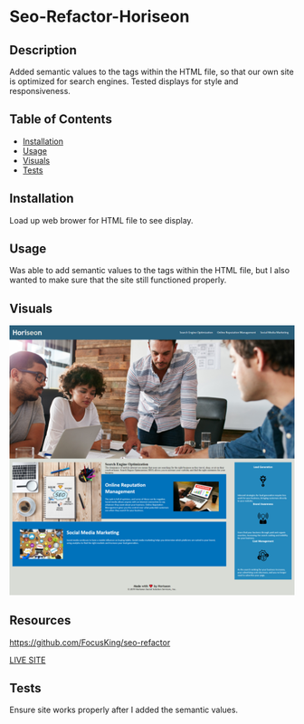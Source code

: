 # Seo-Refactor-Horiseon

## Description

Added semantic values to the tags within the HTML file, so that our own site is optimized for search engines.  Tested displays for style and responsiveness. 

## Table of Contents 


- [Installation](#installation)
- [Usage](#usage)
- [Visuals](#visuals)
- [Tests](#tests)

## Installation

Load up web brower for HTML file to see display.

## Usage
Was able to add semantic values to the tags within the HTML file, but I also wanted to make sure that the site still functioned properly.

## Visuals
![SEO imgage](./assets/images/website.png)

## Resources
https://github.com/FocusKing/seo-refactor

[LIVE SITE](https://www.google.com)


## Tests

Ensure site works properly after I added the semantic values.